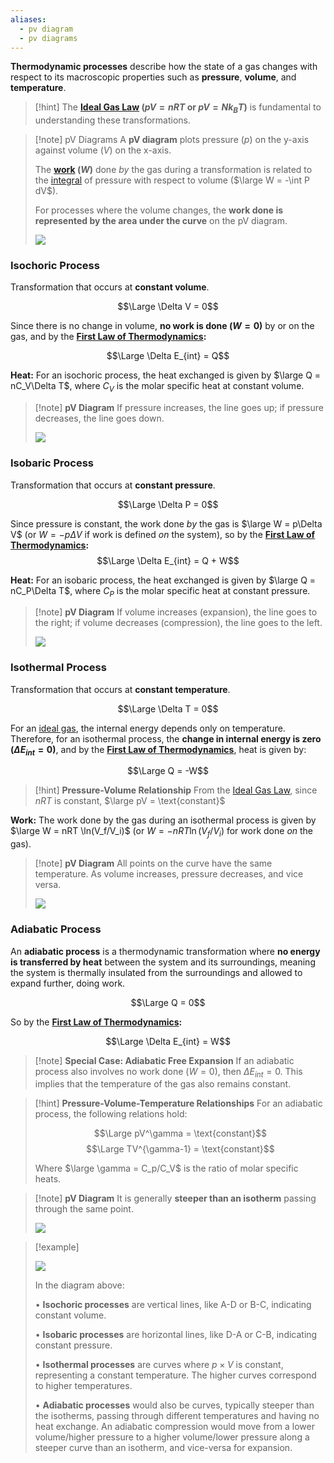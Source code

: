 ```yaml
---
aliases:
  - pv diagram
  - pv diagrams
---
```

**Thermodynamic processes** describe how the state of a gas changes with respect to its macroscopic properties such as **pressure**, **volume**, and **temperature**.

> [!hint]
> The **[Ideal Gas Law](1.%20Ideal%20Gas%20Law.md) ($pV = nRT$ or $pV = Nk_BT$)** is fundamental to understanding these transformations. 

> [!note] pV Diagrams
> A **pV diagram** plots pressure ($p$) on the y-axis against volume ($V$) on the x-axis.
> 
> The **[work](Work.md) ($W$)** done _by_ the gas during a transformation is related to the [integral](../../Calculus%20U2/7.%20Definite%20Integrals.md) of pressure with respect to volume ($\large W = -\int P dV$).
> 
> For processes where the volume changes, the **work done is represented by the area under the curve** on the pV diagram.
> 
> ![](../../z_images/Pasted%20image%2020250726211644.png)


### Isochoric Process

Transformation that occurs at **constant volume**.

$$\Large \Delta V = 0$$

Since there is no change in volume, **no work is done ($W=0$)** by or on the gas, and by the **[First Law of Thermodynamics](2.%20First%20Law%20of%20Thermodynamics.md):** 

$$\Large \Delta E_{int} = Q$$

**Heat:** For an isochoric process, the heat exchanged is given by $\large Q = nC_V\Delta T$, where $C_V$ is the molar specific heat at constant volume.

> [!note] **pV Diagram**
> If pressure increases, the line goes up; if pressure decreases, the line goes down.
> 
> ![](../../z_images/Pasted%20image%2020250726212724.png)


### Isobaric Process

Transformation that occurs at **constant pressure**.

$$\Large \Delta P = 0$$

Since pressure is constant, the work done _by_ the gas is $\large W = p\Delta V$ (or $W = -p\Delta V$ if work is defined _on_ the system), so by the **[First Law of Thermodynamics](2.%20First%20Law%20of%20Thermodynamics.md):** 
$$\Large \Delta E_{int} = Q + W$$

**Heat:** For an isobaric process, the heat exchanged is given by $\large Q = nC_P\Delta T$, where $C_P$ is the molar specific heat at constant pressure.

> [!note] **pV Diagram**
> If volume increases (expansion), the line goes to the right; if volume decreases (compression), the line goes to the left.
> 
> ![](../../z_images/Pasted%20image%2020250726212623.png)


### Isothermal Process

Transformation that occurs at **constant temperature**.

$$\Large \Delta T = 0$$

For an [ideal gas](1.%20Ideal%20Gas%20Law.md), the internal energy depends only on temperature. Therefore, for an isothermal process, the **change in internal energy is zero ($\Delta E_{int} = 0$)**, and by the **[First Law of Thermodynamics](2.%20First%20Law%20of%20Thermodynamics.md)**, heat is given by: 

$$\Large Q = -W$$

> [!hint] **Pressure-Volume Relationship**
> From the [Ideal Gas Law](1.%20Ideal%20Gas%20Law.md), since $nRT$ is constant, $\large pV = \text{constant}$


**Work:** The work done by the gas during an isothermal process is given by $\large W = nRT \ln(V_f/V_i)$ (or $W = -nRT \ln(V_f/V_i)$ for work done _on_ the gas).

> [!note] **pV Diagram**
> All points on the curve have the same temperature. As volume increases, pressure decreases, and vice versa.
> 
> ![](../../z_images/Pasted%20image%2020250726212309.png)


### Adiabatic Process

An **adiabatic process** is a thermodynamic transformation where **no energy is transferred by heat** between the system and its surroundings, meaning the system is thermally insulated from the surroundings and allowed to expand further, doing work.

$$\Large Q = 0$$

So by the **[First Law of Thermodynamics](2.%20First%20Law%20of%20Thermodynamics.md):** 

$$\Large \Delta E_{int} = W$$

> [!note] **Special Case: Adiabatic Free Expansion**
> If an adiabatic process also involves no work done ($W=0$), then $\Delta E_{int} = 0$. This implies that the temperature of the gas also remains constant.

> [!hint] **Pressure-Volume-Temperature Relationships**
> For an adiabatic process, the following relations hold:
> 
> $$\Large pV^\gamma = \text{constant}$$
> $$\Large TV^{\gamma-1} = \text{constant}$$ 
> 
> Where $\large \gamma = C_p/C_V$ is the ratio of molar specific heats.

> [!note] **pV Diagram**
> It is generally **steeper than an isotherm** passing through the same point.
> 
> ![](../../z_images/Pasted%20image%2020250726213052.png)

> [!example]
> 
> ![](../../z_images/Pasted%20image%2020250726213325.png)
> 
> In the diagram above:
> 
> • **Isochoric processes** are vertical lines, like A-D or B-C, indicating constant volume.
> 
> • **Isobaric processes** are horizontal lines, like D-A or C-B, indicating constant pressure.
> 
> • **Isothermal processes** are curves where $p \times V$ is constant, representing a constant temperature. The higher curves correspond to higher temperatures.
> 
> • **Adiabatic processes** would also be curves, typically steeper than the isotherms, passing through different temperatures and having no heat exchange. An adiabatic compression would move from a lower volume/higher pressure to a higher volume/lower pressure along a steeper curve than an isotherm, and vice-versa for expansion.
> 
